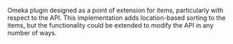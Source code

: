 Omeka plugin designed as a point of extension for items, particularly with respect to the API.
This implementation adds location-based sorting to the items, but the functionality could be extended to modify the API in any number of ways.